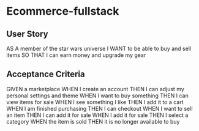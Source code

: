 # Ecommerce-fullstack
## User Story
AS A member of the star wars universe
I WANT to be able to buy and sell items
SO THAT I can earn money and upgrade my gear

## Acceptance Criteria
GIVEN a marketplace
WHEN I create an account
THEN I can adjust my personal settings and theme
WHEN I want to buy something
THEN I can view items for sale
WHEN I see something I like
THEN I add it to a cart
WHEN I am finished purchasing
THEN I can checkout
WHEN I want to sell an item
THEN I can add it for sale
WHEN I add it for sale
THEN I select a category
WHEN the item is sold
THEN it is no longer available to buy